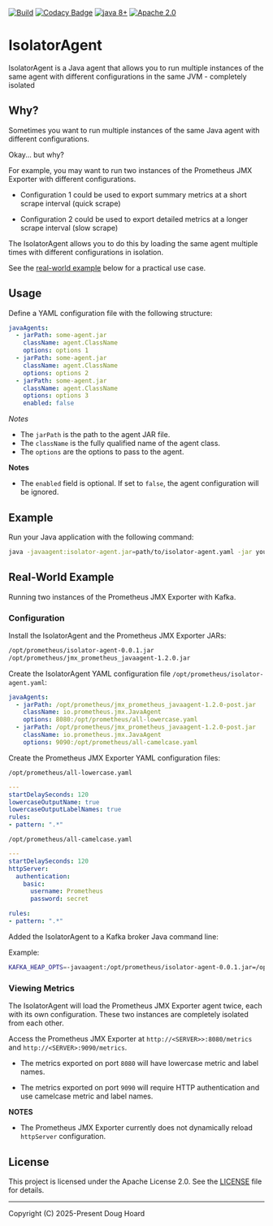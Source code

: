 [![Build](https://github.com/dhoard/isolator-agent/actions/workflows/build.yaml/badge.svg)](https://github.com/dhoard/isolator-agent/actions/workflows/build.yaml) [![Codacy Badge](https://app.codacy.com/project/badge/Grade/f2f60b7517874ce6a8cc75a6b2e18a46)](https://app.codacy.com/gh/dhoard/isolator-agent/dashboard?utm_source=gh&utm_medium=referral&utm_content=&utm_campaign=Badge_grade) <a href="#"><img src="https://img.shields.io/badge/JDK%20compatibility-8+-blue.svg" alt="java 8+"></a> <a href="#"><img src="https://img.shields.io/badge/license-Apache%202.0-blue.svg" alt="Apache 2.0"></a>

# IsolatorAgent

IsolatorAgent is a Java agent that allows you to run multiple instances of the same agent with different configurations in the same JVM - completely isolated

## Why?

Sometimes you want to run multiple instances of the same Java agent with different configurations.

Okay... but why?

For example, you may want to run two instances of the Prometheus JMX Exporter with different configurations.

- Configuration 1 could be used to export summary metrics at a short scrape interval (quick scrape)


- Configuration 2 could be used to export detailed metrics at a longer scrape interval (slow scrape)

The IsolatorAgent allows you to do this by loading the same agent multiple times with different configurations in isolation.

See the [real-world example](#real-world-example) below for a practical use case.

## Usage

Define a YAML configuration file with the following structure:

```yaml
javaAgents:
  - jarPath: some-agent.jar
    className: agent.ClassName
    options: options 1
  - jarPath: some-agent.jar
    className: agent.ClassName
    options: options 2
  - jarPath: some-agent.jar
    className: agent.ClassName
    options: options 3
    enabled: false
```

*Notes*

- The `jarPath` is the path to the agent JAR file.
- The `className` is the fully qualified name of the agent class.
- The `options` are the options to pass to the agent.

**Notes**

- The `enabled` field is optional. If set to `false`, the agent configuration will be ignored.

## Example

Run your Java application with the following command:

```bash
java -javaagent:isolator-agent.jar=path/to/isolator-agent.yaml -jar your-application.jar
```

## Real-World Example

Running two instances of the Prometheus JMX Exporter with Kafka.

### Configuration

Install the IsolatorAgent and the Prometheus JMX Exporter JARs:

```bash
/opt/prometheus/isolator-agent-0.0.1.jar
/opt/prometheus/jmx_prometheus_javaagent-1.2.0.jar
```

Create the IsolatorAgent YAML configuration file `/opt/prometheus/isolator-agent.yaml`:

```yaml
javaAgents:
  - jarPath: /opt/prometheus/jmx_prometheus_javaagent-1.2.0-post.jar
    className: io.prometheus.jmx.JavaAgent
    options: 8080:/opt/prometheus/all-lowercase.yaml
  - jarPath: /opt/prometheus/jmx_prometheus_javaagent-1.2.0-post.jar
    className: io.prometheus.jmx.JavaAgent
    options: 9090:/opt/prometheus/all-camelcase.yaml
```

Create the Prometheus JMX Exporter YAML configuration files:

`/opt/prometheus/all-lowercase.yaml`

```yaml
---
startDelaySeconds: 120
lowercaseOutputName: true
lowercaseOutputLabelNames: true
rules:
- pattern: ".*"
```

`/opt/prometheus/all-camelcase.yaml`

```yaml
---
startDelaySeconds: 120
httpServer:
  authentication:
    basic:
      username: Prometheus
      password: secret

rules:
- pattern: ".*"
```

Added the IsolatorAgent to a Kafka broker Java command line:

Example:

```bash
KAFKA_HEAP_OPTS=-javaagent:/opt/prometheus/isolator-agent-0.0.1.jar=/opt/prometheus/isolator-agent.yaml -Xms1g -Xmx6g -XX:MetaspaceSize=96m -XX:+UseG1GC -XX:MaxGCPauseMillis=20 -XX:InitiatingHeapOccupancyPercent=35 -XX:G1HeapRegionSize=16M -XX:MinMetaspaceFreeRatio=50 -XX:MaxMetaspaceFreeRatio=80
```

### Viewing Metrics

The IsolatorAgent will load the Prometheus JMX Exporter agent twice, each with its own configuration. These two instances are completely isolated from each other.

Access the Prometheus JMX Exporter at `http://<SERVER>>:8080/metrics` and `http://<SERVER>:9090/metrics`.

- The metrics exported on port `8080` will have lowercase metric and label names.


- The metrics exported on port `9090` will require HTTP authentication and use camelcase metric and label names.

**NOTES**

- The Prometheus JMX Exporter currently does not dynamically reload `httpServer` configuration.

## License

This project is licensed under the Apache License 2.0. See the [LICENSE](LICENSE) file for details.

---

Copyright (C) 2025-Present Doug Hoard